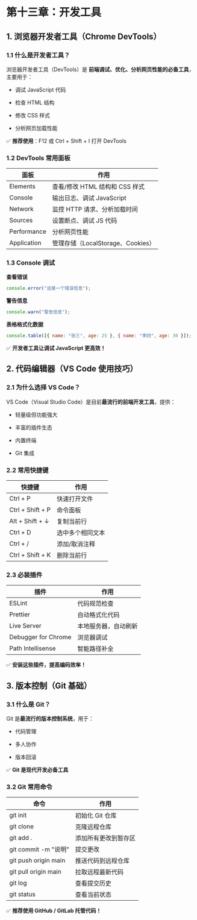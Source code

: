 # **第十**三**章：开发工具**

## **1. 浏览器开发者工具（Chrome DevTools）**

### **1.1 什么是开发者工具？**

浏览器开发者工具（DevTools）是 **前端调试、优化、分析网页性能的必备工具**，主要用于：

- 调试 JavaScript 代码

- 检查 HTML 结构

- 修改 CSS 样式

- 分析网页加载性能

✅ **推荐使用**：F12 或 Ctrl + Shift + I 打开 DevTools

### **1.2 DevTools 常用面板**

| 面板 | 作用 | 
| -- | -- |
| Elements | 查看/修改 HTML 结构和 CSS 样式 | 
| Console | 输出日志、调试 JavaScript | 
| Network | 监控 HTTP 请求、分析加载时间 | 
| Sources | 设置断点、调试 JS 代码 | 
| Performance | 分析网页性能 | 
| Application | 管理存储（LocalStorage、Cookies） | 


### **1.3 Console 调试**

**查看错误**

```js
console.error("这是一个错误信息");
```

**警告信息**

```js
console.warn("警告信息");

```

**表格格式化数据**

```js
console.table([{ name: "张三", age: 25 }, { name: "李四", age: 30 }]);

```

✅ **开发者工具让调试 JavaScript 更高效！**

## **2. 代码编辑器（VS Code 使用技巧）**

### **2.1 为什么选择 VS Code？**

VS Code（Visual Studio Code）是目前**最流行的前端开发工具**，提供：

- 轻量级但功能强大

- 丰富的插件生态

- 内置终端

- Git 集成

### **2.2 常用快捷键**

| 快捷键 | 作用 | 
| -- | -- |
| Ctrl + P | 快速打开文件 | 
| Ctrl + Shift + P | 命令面板 | 
| Alt + Shift + ↓ | 复制当前行 | 
| Ctrl + D | 选中多个相同文本 | 
| Ctrl + / | 添加/取消注释 | 
| Ctrl + Shift + K | 删除当前行 | 


### **2.3 必装插件**

| 插件 | 作用 | 
| -- | -- |
| ESLint | 代码规范检查 | 
| Prettier | 自动格式化代码 | 
| Live Server | 本地服务器，自动刷新 | 
| Debugger for Chrome | 浏览器调试 | 
| Path Intellisense | 智能路径补全 | 


✅ **安装这些插件，提高编码效率！**

## **3. 版本控制（Git 基础）**

### **3.1 什么是 Git？**

Git 是**最流行的版本控制系统**，用于：

- 代码管理

- 多人协作

- 版本回滚

✅ **Git 是现代开发必备工具**

### **3.2 Git 常用命令**

| 命令 | 作用 | 
| -- | -- |
| git init | 初始化 Git 仓库 | 
| git clone | 克隆远程仓库 | 
| git add . | 添加所有更改到暂存区 | 
| git commit -m "说明" | 提交更改 | 
| git push origin main | 推送代码到远程仓库 | 
| git pull origin main | 拉取远程最新代码 | 
| git log | 查看提交历史 | 
| git status | 查看当前状态 | 


✅ **推荐使用 GitHub / GitLab 托管代码！**